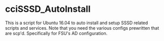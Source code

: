 # cciSSSD_AutoInstall
This is a script for Ubuntu 16.04 to auto install and setup SSSD related scripts and services. Note that you need the various configs prewritten that are scp'd.
Specifically for FSU's AD configuration. 
